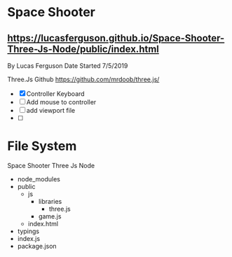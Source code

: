 # Space Shooter
## https://lucasferguson.github.io/Space-Shooter-Three-Js-Node/public/index.html

By Lucas Ferguson
Date Started 7/5/2019

Three.Js Github
https://github.com/mrdoob/three.js/

- [x] Controller Keyboard
- [ ] Add mouse to controller
- [ ] add viewport file
- [ ] 


# File System
Space Shooter Three Js Node  
* node_modules  
* public  
  * js  
    * libraries  
      * three.js  
    * game.js  
  * index.html
* typings  
* index.js  
* package.json  
